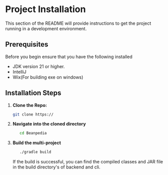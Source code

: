 # Project Installation

This section of the README will provide instructions to get the project running in a development environment.

## Prerequisites

Before you begin ensure that you have the following installed

- JDK version 21 or higher.
- IntelliJ
- Wix(For building exe on windows)

## Installation Steps

1. **Clone the Repo:**

    ```bash
    git clone https://
    ```

2. **Navigate into the cloned directory**
   ```bash
      cd Beanpedia
   ```

3. **Build the multi-project**
   ```bash 
      ./gradle build
   ```
   If the build is successful, you can find the compiled classes and JAR file in the build directory's of backend and cli.